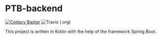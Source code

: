 # PTB-backend

[![Codacy Badge](https://app.codacy.com/project/badge/Grade/28956f6679584cbf86e940ccba27ece5)](https://www.codacy.com/gh/placetobeer/ptb-backend/dashboard?utm_source=github.com&amp;utm_medium=referral&amp;utm_content=placetobeer/ptb-backend&amp;utm_campaign=Badge_Grade)
![Travis (.org)](https://img.shields.io/travis/placetobeer/ptb-backend)

This project is written in Kotlin with the help of the framework Spring Boot.
